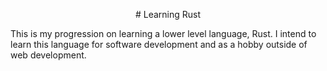 <p align="center">
# Learning Rust
<p>

This is my progression on learning a lower level language, Rust. I intend to learn this language for software development and as a hobby outside of web development.
